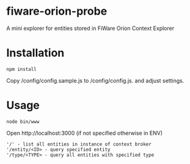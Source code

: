 # fiware-orion-probe

A mini explorer for entities stored in FiWare Orion Context Explorer

# Installation

    npm install
    
Copy /config/config.sample.js to /config/config.js. and adjust settings. 
    
# Usage

    node bin/www
    
Open http://localhost:3000 (if not specified otherwise in ENV)

    '/' - list all entities in instance of context broker
    '/entity/<ID> - query specified entity
    '/type/<TYPE> - query all entities with specified type
